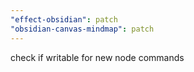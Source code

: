 ```yaml
---
"effect-obsidian": patch
"obsidian-canvas-mindmap": patch
---
```


check if writable for new node commands
